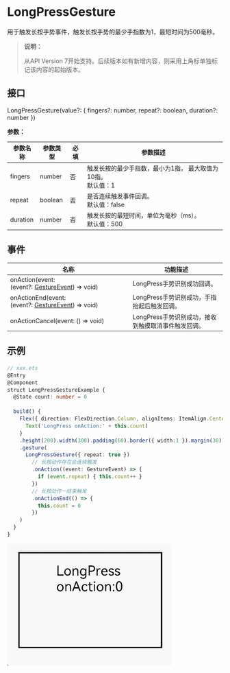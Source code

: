 # LongPressGesture

用于触发长按手势事件，触发长按手势的最少手指数为1，最短时间为500毫秒。

>  **说明：**
>
>  从API Version 7开始支持。后续版本如有新增内容，则采用上角标单独标记该内容的起始版本。


## 接口

LongPressGesture(value?: { fingers?: number, repeat?: boolean, duration?: number })

**参数：**

| 参数名称 | 参数类型 | 必填 | 参数描述 |
| -------- | -------- | -------- | -------- |
| fingers | number | 否 | 触发长按的最少手指数，最小为1指，&nbsp;最大取值为10指。<br/>默认值：1 |
| repeat | boolean | 否 | 是否连续触发事件回调。<br/>默认值：false |
| duration | number | 否 | 触发长按的最短时间，单位为毫秒（ms）。<br/>默认值：500 |


## 事件

| 名称 | 功能描述 |
| -------- | -------- |
| onAction(event:(event?:&nbsp;[GestureEvent](ts-gesture-settings.md))&nbsp;=&gt;&nbsp;void) | LongPress手势识别成功回调。 |
| onActionEnd(event:(event?:&nbsp;[GestureEvent](ts-gesture-settings.md))&nbsp;=&gt;&nbsp;void) | LongPress手势识别成功，手指抬起后触发回调。 |
| onActionCancel(event:&nbsp;()&nbsp;=&gt;&nbsp;void) | LongPress手势识别成功，接收到触摸取消事件触发回调。 |


## 示例

```ts
// xxx.ets
@Entry
@Component
struct LongPressGestureExample {
  @State count: number = 0

  build() {
    Flex({ direction: FlexDirection.Column, alignItems: ItemAlign.Center, justifyContent: FlexAlign.SpaceBetween }) {
      Text('LongPress onAction:' + this.count)
    }
    .height(200).width(300).padding(60).border({ width:1 }).margin(30)
    .gesture(
      LongPressGesture({ repeat: true })
        // 长按动作存在会连续触发
        .onAction((event: GestureEvent) => {
          if (event.repeat) { this.count++ }
        })
        // 长按动作一结束触发
        .onActionEnd(() => {
          this.count = 0
        })
    )
  }
}
```

![zh-cn_image_0000001174264380](figures/zh-cn_image_0000001174264380.gif)
